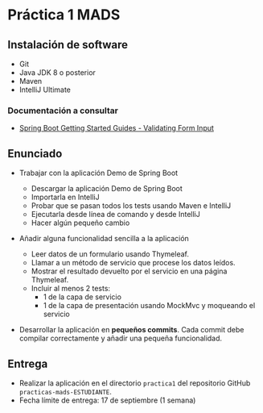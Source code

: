 
# Práctica 1 MADS #

## Instalación de software ##

- Git
- Java JDK 8 o posterior
- Maven
- IntelliJ Ultimate

### Documentación a consultar ###

- [Spring Boot Getting Started Guides - Validating Form Input](https://spring.io/guides/gs/validating-form-input/)

## Enunciado ##

- Trabajar con la aplicación Demo de Spring Boot
    - Descargar la aplicación Demo de Spring Boot
    - Importarla en IntelliJ
    - Probar que se pasan todos los tests usando Maven e IntelliJ
    - Ejecutarla desde línea de comando y desde IntelliJ
    - Hacer algún pequeño cambio
    
- Añadir alguna funcionalidad sencilla a la aplicación
    - Leer datos de un formulario usando Thymeleaf.
    - Llamar a un método de servicio que procese los datos leídos.
    - Mostrar el resultado devuelto por el servicio en una página Thymeleaf.
    - Incluir al menos 2 tests:
        - 1 de la capa de servicio
        - 1 de la capa de presentación usando MockMvc y moqueando el servicio

- Desarrollar la aplicación en **pequeños commits**. Cada commit debe
  compilar correctamente y añadir una pequeña funcionalidad.

## Entrega ##

- Realizar la aplicación en el directorio `practica1` del repositorio
  GitHub `practicas-mads-ESTUDIANTE`.
- Fecha límite de entrega: 17 de septiembre (1 semana)

